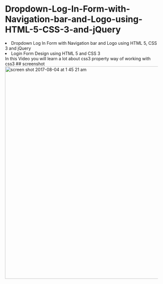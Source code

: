 # Dropdown-Log-In-Form-with-Navigation-bar-and-Logo-using-HTML-5-CSS-3-and-jQuery

<li> Dropdown Log In Form with Navigation bar and Logo using HTML 5, CSS 3 and jQuery</li>
<li>Login Form Design using HTML 5 and CSS 3 </li>
In this Video you will learn a lot about css3 property 
way of working with css3
## screenshot

<img width="699" alt="screen shot 2017-08-04 at 1 45 21 am" src="https://user-images.githubusercontent.com/12325386/28935288-acc48640-78b6-11e7-8426-f712445fd851.png">
